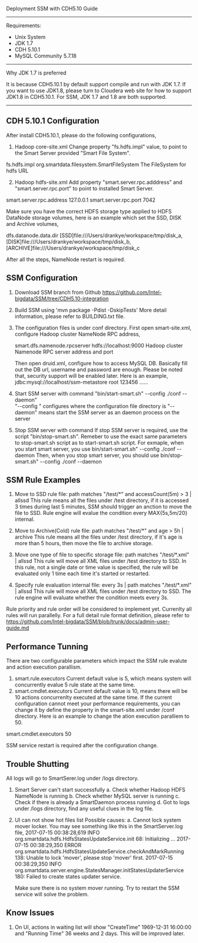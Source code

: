 Deployment SSM with CDH5.10 Guide

----------------------------------------------------------------------------------
Requirements:

* Unix System
* JDK 1.7
* CDH 5.10.1
* MySQL Community 5.7.18

----------------------------------------------------------------------------------
Why JDK 1.7 is preferred

  It is because CDH5.10.1 by default support compile and run with JDK 1.7. If you
  want to use JDK1.8, please turn to Cloudera web site for how to support JDK1.8
  in CDH5.10.1.
  For SSM, JDK 1.7 and 1.8 are both supported.

----------------------------------------------------------------------------------


CDH 5.10.1 Configuration
----------------------------------------------------------------------------------
After install CDH5.10.1, please do the following configurations,
1. Hadoop core-site.xml
Change property "fs.hdfs.impl" value, to point to the Smart Server provided "Smart
File System".
<property>
  <name>fs.hdfs.impl</name>
  <value>org.smartdata.filesystem.SmartFileSystem</value>
  <description>The FileSystem for hdfs URL</description>
</property>

2. Hadoop hdfs-site.xml
Add property "smart.server.rpc.adddress" and "smart.server.rpc.port" to point to 
installed Smart Server.
<property>
  <name>smart.server.rpc.address</name>
  <value>127.0.0.1</value>
</property>
<property>
  <name>smart.server.rpc.port</name>
  <value>7042</value>
</property> 

Make sure you have the correct HDFS storage type applied to HDFS DataNode storage
volumes, here is an example which set the SSD, DISK and Archive volumes,

<property>
 <name>dfs.datanode.data.dir</name>
 <value>[SSD]file:///Users/drankye/workspace/tmp/disk_a,[DISK]file:///Users/drankye/workspace/tmp/disk_b,[ARCHIVE]file:///Users/drankye/workspace/tmp/disk_c</value>
</property>


After all the steps, NameNode restart is required.


SSM Configuration
---------------------------------------------------------------------------------
1. Download SSM branch from Github https://github.com/Intel-bigdata/SSM/tree/CDH5.10-integration
2. Build SSM using 
   'mvn package -Pdist -DskipTests'
   More detail information, please refer to BUILDING.txt file. 
3. The configuration files is under conf directory. First open smart-site.xml, configure
   Hadoop cluster NameNode RPC address,
   
   <name>smart.dfs.namenode.rpcserver</name>
      <value>hdfs://localhost:9000</value>
      <description>Hadoop cluster Namenode RPC server address and port</description>
   </property>
   
   Then open druid.xml, configure how to access MySQL DB. Basically fill out the
   DB url, username and password are enough. Please be noted that, security support
   will be enabled later. Here is an example, 
   <properties>
       <entry key="url">jdbc:mysql://localhost/ssm-metastore</entry>
       <entry key="username">root</entry>
       <entry key="password">123456</entry>
	   ......
   </properties>	   

4. Start SSM server with command 
	"bin/start-smart.sh" --config ./conf --daemon"	    
   "--config <config-dir>" configures where the configuration file directory is
   "--daemon" means start the SSM server as an daemon process on the server
5. Stop SSM server with command
   If stop SSM server is required, use the script "bin/stop-smart.sh". Remeber to
   use the exact same parameters to stop-smart.sh script as to start-smart.sh script.
   For exmaple, when you start smart server, you use 
   	bin/start-smart.sh" --config ./conf --daemon
   Then, when you stop smart server, you should use 
   	bin/stop-smart.sh" --config ./conf --daemon
   
SSM Rule Examples
---------------------------------------------------------------------------------
1. Move to SSD rule
	file: path matches "/test/*" and accessCount(5m) > 3 | allssd
This rule means all the files under /test directory, if it is accessed 3 times during
last 5 minutes, SSM should trigger an anction to move the file to SSD. Rule engine
will evalue the condition every MAX{5s,5m/20} internal.


2. Move to Archive(Cold) rule
	file: path matches "/test/*" and age > 5h | archive
This rule means all the files under /test directory, if it's age is more than 5 hours,
then move the file to archive storage. 

3. Move one type of file to specific storage
	file: path matches "/test/*.xml" | allssd
This rule will move all XML files under /test directory to SSD. In this rule, not a 
single date or time value is specified, the rule will be evaluated only 1 time each time
it's started or restarted. 

4. Specify rule evaluation internal
	file: every 3s | path matches "/test/*.xml" | allssd
This rule will move all XML files under /test directory to SSD. The rule engine will
evaluate whether the condition meets every 3s. 

Rule priority and rule order will be considered to implement yet. Currenlty all rules
will run parallelly. For a full detail rule format definition, please refer to 
https://github.com/Intel-bigdata/SSM/blob/trunk/docs/admin-user-guide.md


Performance Tunning
---------------------------------------------------------------------------------
There are two configurable parameters which impact the SSM rule evalute and action 
execution parallism.
1. smart.rule.executors
Current default value is 5, which means system will concurrently evalue 5 rule state 
at the same time.
2. smart.cmdlet.executors
Current default value is 10, means there will be 10 actions concurrenlty executed at
the same time. 
If the current configuration cannot meet your performance requirements, you can change
it by define the property in the smart-site.xml under /conf directory. Here is an example
to change the ation execution paralliem to 50.

<property>
  <name>smart.cmdlet.executors</name>
  <value>50</value>
</property>

SSM service restart is required after the configuration change. 


Trouble Shutting
---------------------------------------------------------------------------------
All logs will go to SmartSerer.log under /logs directory. 

1. Smart Server can't start successfully
   a. Check whether Hadoop HDFS NameNode is running
   b. Check whether MySQL server is running
   c. Check if there is already a SmartDaemon process running
   d. Got to logs under /logs directory, find any useful clues in the log file.
   
2. UI can not show hot files list 
  Possible causes:
  a. Cannot lock system mover locker. You may see something like this in the SmartServer.log file,
	 2017-07-15 00:38:28,619 INFO org.smartdata.hdfs.HdfsStatesUpdateService.init 68: Initializing ...
	 2017-07-15 00:38:29,350 ERROR org.smartdata.hdfs.HdfsStatesUpdateService.checkAndMarkRunning 138: Unable to lock 'mover', please stop 'mover' first.
	 2017-07-15 00:38:29,350 INFO org.smartdata.server.engine.StatesManager.initStatesUpdaterService 180: Failed to create states updater service.
	 
	 Make sure there is no system mover running. Try to restart the SSM service will solve the problem. 
	 
	 
Know Issues
---------------------------------------------------------------------------------
1. On UI, actions in waiting list will show "CreateTime" 1969-12-31 16:00:00 and "Running Time" 36 weeks and 2 days. This will be improved later. 

   
